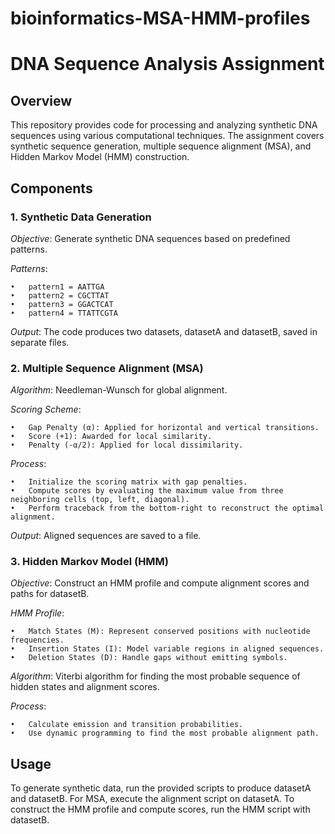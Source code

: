 # bioinformatics-MSA-HMM-profiles


# DNA Sequence Analysis Assignment

## Overview

This repository provides code for processing and analyzing synthetic DNA sequences using various computational techniques. The assignment covers synthetic sequence generation, multiple sequence alignment (MSA), and Hidden Markov Model (HMM) construction.

## Components

### 1. Synthetic Data Generation

*Objective*: Generate synthetic DNA sequences based on predefined patterns.

*Patterns*:

	•	pattern1 = AATTGA
	•	pattern2 = CGCTTAT
	•	pattern3 = GGACTCAT
	•	pattern4 = TTATTCGTA

*Output*: The code produces two datasets, datasetA and datasetB, saved in separate files.

### 2. Multiple Sequence Alignment (MSA)

*Algorithm*: Needleman-Wunsch for global alignment.

*Scoring Scheme*:

	•	Gap Penalty (α): Applied for horizontal and vertical transitions.
	•	Score (+1): Awarded for local similarity.
	•	Penalty (-α/2): Applied for local dissimilarity.

*Process*:

	•	Initialize the scoring matrix with gap penalties.
	•	Compute scores by evaluating the maximum value from three neighboring cells (top, left, diagonal).
	•	Perform traceback from the bottom-right to reconstruct the optimal alignment.

*Output*: Aligned sequences are saved to a file.

### 3. Hidden Markov Model (HMM)

*Objective*: Construct an HMM profile and compute alignment scores and paths for datasetB.

*HMM Profile*:

	•	Match States (M): Represent conserved positions with nucleotide frequencies.
	•	Insertion States (I): Model variable regions in aligned sequences.
	•	Deletion States (D): Handle gaps without emitting symbols.

*Algorithm*: Viterbi algorithm for finding the most probable sequence of hidden states and alignment scores.

*Process*:

	•	Calculate emission and transition probabilities.
	•	Use dynamic programming to find the most probable alignment path.

## Usage

To generate synthetic data, run the provided scripts to produce datasetA and datasetB. For MSA, execute the alignment script on datasetA. To construct the HMM profile and compute scores, run the HMM script with datasetB.
